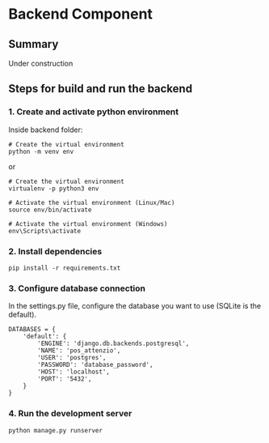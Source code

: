 # Backend Component

## Summary

Under construction

## Steps for build and run the backend


### 1. Create and activate python environment

Inside backend folder:

```
# Create the virtual environment
python -m venv env 
```

or

```
# Create the virtual environment
virtualenv -p python3 env
```

```
# Activate the virtual environment (Linux/Mac)
source env/bin/activate
```

```
# Activate the virtual environment (Windows)
env\Scripts\activate
```

### 2. Install dependencies

```
pip install -r requirements.txt
```

### 3. Configure database connection

In the settings.py file, configure the database you want to use (SQLite is the default).

```
DATABASES = {
    'default': {
        'ENGINE': 'django.db.backends.postgresql',
        'NAME': 'pos_attenzio',
        'USER': 'postgres',
        'PASSWORD': 'database_password',
        'HOST': 'localhost',
        'PORT': '5432',
    }
}
```

### 4. Run the development server

```
python manage.py runserver
```




